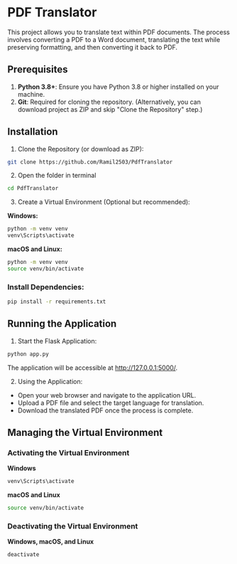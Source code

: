 # PDF Translator

This project allows you to translate text within PDF documents. The process involves converting a PDF to a Word document, translating the text while preserving formatting, and then converting it back to PDF.

## Prerequisites
1. **Python 3.8+**: Ensure you have Python 3.8 or higher installed on your machine.
2. **Git**: Required for cloning the repository. (Alternatively, you can download project as ZIP and skip "Clone the Repository" step.)

## Installation
1. Clone the Repository (or download as ZIP):
```bash
git clone https://github.com/Ramil2503/PdfTranslator
```

2. Open the folder in terminal
```bash
cd PdfTranslator
```

3. Create a Virtual Environment (Optional but recommended):

**Windows:**
```bash
python -m venv venv
venv\Scripts\activate
```
**macOS and Linux:**
```bash
python -m venv venv
source venv/bin/activate
```
### Install Dependencies:

```bash
pip install -r requirements.txt
```

## Running the Application
1. Start the Flask Application:

```bash
python app.py
```
The application will be accessible at http://127.0.0.1:5000/.

2. Using the Application:

* Open your web browser and navigate to the application URL.
* Upload a PDF file and select the target language for translation.
* Download the translated PDF once the process is complete.

## Managing the Virtual Environment
### Activating the Virtual Environment
**Windows**
```bash
venv\Scripts\activate
```
**macOS and Linux**
```bash
source venv/bin/activate
```
### Deactivating the Virtual Environment
**Windows, macOS, and Linux**
```bash
deactivate
```
